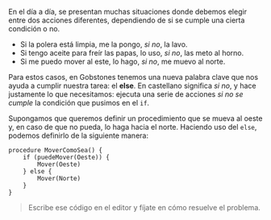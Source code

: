 En el día a día, se presentan muchas situaciones donde debemos elegir entre dos acciones diferentes, dependiendo de si se cumple una cierta condición o no.

* Si la polera está limpia, me la pongo, _si no_, la lavo.
* Si tengo aceite para freír las papas, lo uso, _si no_, las meto al horno.
* Si me puedo mover al este, lo hago, _si no_, me muevo al norte.

Para estos casos, en Gobstones tenemos una nueva palabra clave que nos ayuda a cumplir nuestra tarea: el **else**. En castellano significa _si no_, y hace justamente lo que necesitamos: ejecuta una serie de acciones _si no se cumple_ la condición que pusimos en el `if`.

Supongamos que queremos definir un procedimiento que se mueva al oeste y, en caso de que no pueda, lo haga hacia el norte. Haciendo uso del `else`, podemos definirlo de la siguiente manera:

```gobstones
procedure MoverComoSea() {
    if (puedeMover(Oeste)) {
        Mover(Oeste)
    } else {
        Mover(Norte)
    }
}
```

> Escribe ese código en el editor y fíjate en cómo resuelve el problema.